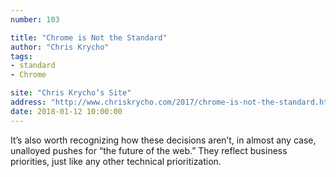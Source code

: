 ```yaml
---
number: 103

title: "Chrome is Not the Standard"
author: "Chris Krycho"
tags:
- standard
- Chrome

site: "Chris Krycho’s Site"
address: "http://www.chriskrycho.com/2017/chrome-is-not-the-standard.html"
date: 2018-01-12 10:00:00
---
```


It’s also worth recognizing how these decisions aren’t, in almost any case, unalloyed pushes for “the future of the web.” They reflect business priorities, just like any other technical prioritization.
